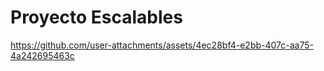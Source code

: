 # Proyecto Escalables

https://github.com/user-attachments/assets/4ec28bf4-e2bb-407c-aa75-4a242695463c

